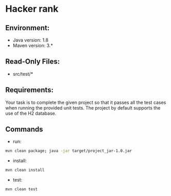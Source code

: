 # Hacker rank

## Environment:
- Java version: 1.8
- Maven version: 3.*
 

## Read-Only Files:
- src/test/*
 
## Requirements:
Your task is to complete the given project so that it passes all the test cases when running the provided unit tests. The project by default supports the use of the H2 database.

## Commands
- run: 
```bash
mvn clean package; java -jar target/project_jar-1.0.jar
```
- install: 
```bash
mvn clean install
```
- test: 
```bash
mvn clean test
```
